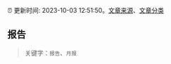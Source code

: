 :alarm_clock: 更新时间: 2023-10-03 12:51:50。[文章来源](/README.md)、[文章分类](/TAGS.md)

## 报告


> 关键字：`报告`、`月报`



